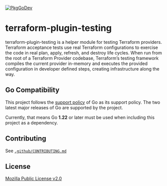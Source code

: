 [![PkgGoDev](https://pkg.go.dev/badge/github.com/hashicorp/terraform-plugin-log)](https://pkg.go.dev/github.com/hashicorp/terraform-plugin-testing)

# terraform-plugin-testing

terraform-plugin-testing is a helper module for testing Terraform providers. Terraform acceptance tests use real Terraform configurations to exercise the code in real plan, apply, refresh, and destroy life cycles. 
When run from the root of a Terraform Provider codebase, Terraform’s testing framework compiles the current provider in-memory and executes the provided configuration in developer defined steps, creating infrastructure along the way.

## Go Compatibility

This project follows the [support policy](https://golang.org/doc/devel/release.html#policy) of Go as its support policy. The two latest major releases of Go are supported by the project.

Currently, that means Go **1.22** or later must be used when including this project as a dependency.

## Contributing

See [`.github/CONTRIBUTING.md`](https://github.com/hashicorp/terraform-plugin-testing/blob/main/.github/CONTRIBUTING.md)

## License

[Mozilla Public License v2.0](https://github.com/hashicorp/terraform-plugin-testing/blob/main/LICENSE)
